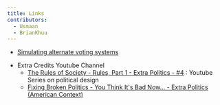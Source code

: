 ```yaml
---
title: Links
contributors:
  - Usmaan
  - BrianKhuu
---
```


- [Simulating alternate voting
  systems](https://www.youtube.com/watch?v=yhO6jfHPFQU)

<!-- -->

- Extra Credits Youtube Channel
  - [The Rules of Society - Rules, Part 1 - Extra Politics -
    \#4](https://www.youtube.com/watch?v=gK1dZ67MLjY) : Youtube Series
    on political design
  - [Fixing Broken Politics - You Think It's Bad Now... - Extra Politics
    (American Context)](https://www.youtube.com/watch?v=8TRyN0mpczQ)
